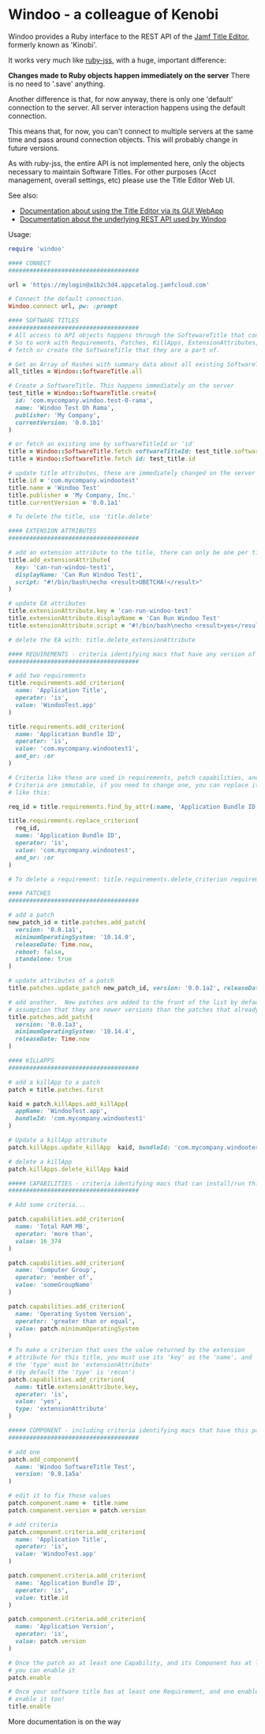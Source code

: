 # Windoo - a colleague of Kenobi

Windoo provides a Ruby interface to the REST API of the [Jamf Title Editor](https://docs.jamf.com/title-editor/documentation/About_Title_Editor.html), formerly known as 'Kinobi'.

It works very much like [ruby-jss](http://pixaranimationstudios.github.io/ruby-jss/index.html), with a huge, important difference:

**Changes made to Ruby objects happen immediately on the server** There is no need to '.save' anything.

Another difference is that, for now anyway, there is only one 'default' connection to the server.  All server interaction happens using the default connection.

This means that, for now, you can't connect to multiple servers at the same time and pass around connection objects. This will probably change in future versions.

As with ruby-jss, the entire API is not implemented here, only the objects necessary to maintain Software Titles. For other purposes (Acct management, overall settings, etc) please use the Title Editor Web UI.

See also:
- [Documentation about using the Title Editor via its GUI WebApp](https://docs.jamf.com/title-editor/documentation/index.html)
- [Documentation about the underlying REST API used by Windoo](https://developer.jamf.com/title-editor/reference)

Usage:

```ruby
require 'windoo'

#### CONNECT
#####################################

url = 'https://mylogin@a1b2c3d4.appcatalog.jamfcloud.com'

# Connect the default connection.
Windoo.connect url, pw: :prompt

#### SOFTWARE TITLES
#####################################
# All access to API objects happens through the SoftewareTitle that contains them.
# So to work with Requirements, Patches, KillApps, ExtensionAttributes, etc... you must
# fetch or create the SoftwareTitle that they are a part of.

# Get an Array of Hashes with summary data about all existing SoftwareTitles
all_titles = Windoo::SoftwareTitle.all

# Create a SoftwareTitle. This happens immediately on the server
test_title = Windoo::SoftwareTitle.create(
  id: 'com.mycompany.windoo.test-0-rama',
  name: 'Windoo Test Oh Rama',
  publisher: 'My Company',
  currentVersion: '0.0.1b1'
)

# or fetch an existing one by softwareTitleId or 'id'
title = Windoo::SoftwareTitle.fetch softwareTitleId: test_title.softwareTitleId
title = Windoo::SoftwareTitle.fetch id: test_title.id

# update title attributes, these are immediately changed on the server
title.id = 'com.mycompany.windootest'
title.name = 'Windoo Test'
title.publisher = 'My Company, Inc.'
title.currentVersion = '0.0.1a1'

# To delete the title, use 'title.delete'

#### EXTENSION ATTRIBUTES
#####################################

# add an extension attribute to the title, there can only be one per title
title.add_extensionAttribute(
  key: 'can-run-windoo-test1',
  displayName: 'Can Run Windoo Test1',
  script: "#!/bin/bash\necho <result>UBETCHA!</result>"
)

# update EA attributes
title.extensionAttribute.key = 'can-run-windoo-test'
title.extensionAttribute.displayName = 'Can Run Windoo Test'
title.extensionAttribute.script = "#!/bin/bash\necho <result>yes</result>"

# delete the EA with: title.delete_extensionAttribute

#### REQUIREMENTS - criteria identifying macs that have any version of this Title installed
#####################################

# add two requirements
title.requirements.add_criterion(
  name: 'Application Title',
  operator: 'is',
  value: 'WindooTest.app'
)

title.requirements.add_criterion(
  name: 'Application Bundle ID',
  operator: 'is',
  value: 'com.mycompany.windootest1',
  and_or: :or
)

# Criteria like these are used in requirements, patch capabilities, and patch component criteria
# Criteria are immutable, if you need to change one, you can replace it with a new one
# like this:

req_id = title.requirements.find_by_attr(:name, 'Application Bundle ID').requirementId

title.requirements.replace_criterion(
  req_id,
  name: 'Application Bundle ID',
  operator: 'is',
  value: 'com.mycompany.windootest',
  and_or: :or
)

# To delete a requirement: title.requirements.delete_criterion requirementId

#### PATCHES
#####################################

# add a patch
new_patch_id = title.patches.add_patch(
  version: '0.0.1a1',
  minimumOperatingSystem: '10.14.0',
  releaseDate: Time.now,
  reboot: false,
  standalone: true
)

# update attributes of a patch
title.patches.update_patch new_patch_id, version: '0.0.1a2', releaseDate: Time.now

# add another.  New patches are added to the front of the list by default, with the
# assumption that they are newer versions than the patches that already exist.
title.patches.add_patch(
  version: '0.0.1a3',
  minimumOperatingSystem: '10.14.4',
  releaseDate: Time.now
)

#### KILLAPPS
#####################################

# add a killApp to a patch
patch = title.patches.first

kaid = patch.killApps.add_killApp(
  appName: 'WindooTest.app',
  bundleId: 'com.mycompany.windootest1'
)

# Update a killApp attribute
patch.killApps.update_killApp  kaid, bundleId: 'com.mycompany.windootest'

# delete a killApp
patch.killApps.delete_killApp kaid

##### CAPABILITIES - criteria identifying macs that can install/run this patch
#####################################

# Add some criteria...

patch.capabilities.add_criterion(
  name: 'Total RAM MB',
  operator: 'more than',
  value: 16_374
)

patch.capabilities.add_criterion(
  name: 'Computer Group',
  operator: 'member of',
  value: 'someGroupName'
)

patch.capabilities.add_criterion(
  name: 'Operating System Version',
  operator: 'greater than or equal',
  value: patch.minimumOperatingSystem
)

# To make a criterion that uses the value returned by the extension
# attribute for this title, you must use its 'key' as the 'name', and
# the 'type' must be 'extensionAttribute'
# (by default the 'type' is 'recon')
patch.capabilities.add_criterion(
  name: title.extensionAttribute.key,
  operator: 'is',
  value: 'yes',
  type: 'extensionAttribute'
)

##### COMPONENT - including criteria identifying macs that have this patch installed
#####################################

# add one
patch.add_component(
  name: 'Windoo SoftwareTitle Test',
  version: '0.0.1a5a'
)

# edit it to fix those values
patch.component.name =  title.name
patch.component.version = patch.version

# add criteria
patch.component.criteria.add_criterion(
  name: 'Application Title',
  operator: 'is',
  value: 'WindooTest.app'
)

patch.component.criteria.add_criterion(
  name: 'Application Bundle ID',
  operator: 'is',
  value: title.id
)

patch.component.criteria.add_criterion(
  name: 'Application Version',
  operator: 'is',
  value: patch.version
)

# Once the patch as at least one Capability, and its Component has at least on criterion,
# you can enable it
patch.enable

# Once your software title has at least one Requirement, and one enabled Patch, you can
# enable it too!
title.enable
```

More documentation is on the way